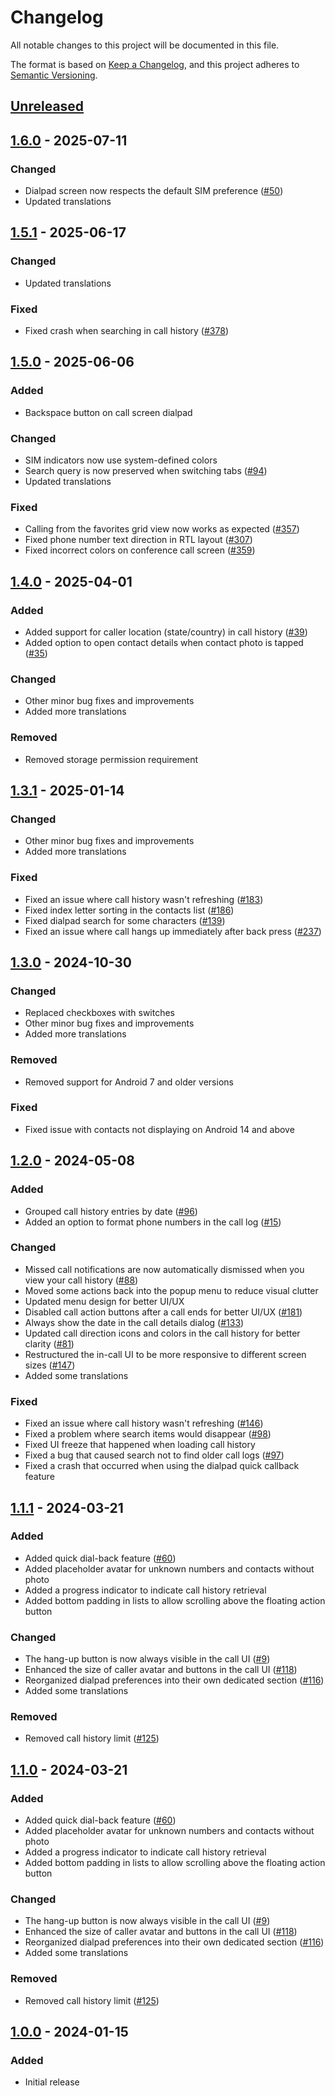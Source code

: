 # Changelog
All notable changes to this project will be documented in this file.

The format is based on [Keep a Changelog](https://keepachangelog.com/en/1.1.0/),
and this project adheres to [Semantic Versioning](https://semver.org/spec/v2.0.0.html).

## [Unreleased]

## [1.6.0] - 2025-07-11
### Changed
- Dialpad screen now respects the default SIM preference ([#50])
- Updated translations

## [1.5.1] - 2025-06-17
### Changed
- Updated translations

### Fixed
- Fixed crash when searching in call history ([#378])

## [1.5.0] - 2025-06-06
### Added
- Backspace button on call screen dialpad

### Changed
- SIM indicators now use system-defined colors
- Search query is now preserved when switching tabs ([#94])
- Updated translations

### Fixed
- Calling from the favorites grid view now works as expected ([#357])
- Fixed phone number text direction in RTL layout ([#307])
- Fixed incorrect colors on conference call screen ([#359])

## [1.4.0] - 2025-04-01
### Added
- Added support for caller location (state/country) in call history ([#39])
- Added option to open contact details when contact photo is tapped ([#35])

### Changed
- Other minor bug fixes and improvements
- Added more translations

### Removed
- Removed storage permission requirement

## [1.3.1] - 2025-01-14
### Changed
- Other minor bug fixes and improvements
- Added more translations

### Fixed
- Fixed an issue where call history wasn't refreshing ([#183])
- Fixed index letter sorting in the contacts list ([#186])
- Fixed dialpad search for some characters ([#139])
- Fixed an issue where call hangs up immediately after back press ([#237])

## [1.3.0] - 2024-10-30
### Changed
- Replaced checkboxes with switches
- Other minor bug fixes and improvements
- Added more translations

### Removed
- Removed support for Android 7 and older versions

### Fixed
- Fixed issue with contacts not displaying on Android 14 and above

## [1.2.0] - 2024-05-08
### Added
- Grouped call history entries by date ([#96])
- Added an option to format phone numbers in the call log ([#15])

### Changed
- Missed call notifications are now automatically dismissed when you view your call history ([#88])
- Moved some actions back into the popup menu to reduce visual clutter
- Updated menu design for better UI/UX
- Disabled call action buttons after a call ends for better UI/UX ([#181])
- Always show the date in the call details dialog ([#133])
- Updated call direction icons and colors in the call history for better clarity ([#81])
- Restructured the in-call UI to be more responsive to different screen sizes ([#147])
- Added some translations

### Fixed
- Fixed an issue where call history wasn't refreshing ([#146])
- Fixed a problem where search items would disappear ([#98])
- Fixed UI freeze that happened when loading call history
- Fixed a bug that caused search not to find older call logs ([#97])
- Fixed a crash that occurred when using the dialpad quick callback feature

## [1.1.1] - 2024-03-21
### Added
- Added quick dial-back feature ([#60])
- Added placeholder avatar for unknown numbers and contacts without photo
- Added a progress indicator to indicate call history retrieval
- Added bottom padding in lists to allow scrolling above the floating action button

### Changed
- The hang-up button is now always visible in the call UI ([#9])
- Enhanced the size of caller avatar and buttons in the call UI ([#118])
- Reorganized dialpad preferences into their own dedicated section ([#116])
- Added some translations

### Removed
- Removed call history limit ([#125])

## [1.1.0] - 2024-03-21
### Added
- Added quick dial-back feature ([#60])
- Added placeholder avatar for unknown numbers and contacts without photo
- Added a progress indicator to indicate call history retrieval
- Added bottom padding in lists to allow scrolling above the floating action button

### Changed
- The hang-up button is now always visible in the call UI ([#9])
- Enhanced the size of caller avatar and buttons in the call UI ([#118])
- Reorganized dialpad preferences into their own dedicated section ([#116])
- Added some translations

### Removed
- Removed call history limit ([#125])

## [1.0.0] - 2024-01-15
### Added
- Initial release

[#9]: https://github.com/FossifyOrg/Phone/issues/9
[#15]: https://github.com/FossifyOrg/Phone/issues/15
[#35]: https://github.com/FossifyOrg/Phone/issues/35
[#39]: https://github.com/FossifyOrg/Phone/issues/39
[#50]: https://github.com/FossifyOrg/Phone/issues/50
[#60]: https://github.com/FossifyOrg/Phone/issues/60
[#81]: https://github.com/FossifyOrg/Phone/issues/81
[#88]: https://github.com/FossifyOrg/Phone/issues/88
[#94]: https://github.com/FossifyOrg/Phone/issues/94
[#96]: https://github.com/FossifyOrg/Phone/issues/96
[#97]: https://github.com/FossifyOrg/Phone/issues/97
[#98]: https://github.com/FossifyOrg/Phone/issues/98
[#116]: https://github.com/FossifyOrg/Phone/issues/116
[#118]: https://github.com/FossifyOrg/Phone/issues/118
[#125]: https://github.com/FossifyOrg/Phone/issues/125
[#133]: https://github.com/FossifyOrg/Phone/issues/133
[#139]: https://github.com/FossifyOrg/Phone/issues/139
[#146]: https://github.com/FossifyOrg/Phone/issues/146
[#147]: https://github.com/FossifyOrg/Phone/issues/147
[#181]: https://github.com/FossifyOrg/Phone/issues/181
[#183]: https://github.com/FossifyOrg/Phone/issues/183
[#186]: https://github.com/FossifyOrg/Phone/issues/186
[#237]: https://github.com/FossifyOrg/Phone/issues/237
[#307]: https://github.com/FossifyOrg/Phone/issues/307
[#357]: https://github.com/FossifyOrg/Phone/issues/357
[#359]: https://github.com/FossifyOrg/Phone/issues/359
[#378]: https://github.com/FossifyOrg/Phone/issues/378

[Unreleased]: https://github.com/FossifyOrg/Phone/compare/v1.6.0...HEAD
[1.6.0]: https://github.com/FossifyOrg/Phone/compare/v1.5.1...v1.6.0
[1.5.1]: https://github.com/FossifyOrg/Phone/compare/v1.5.0...v1.5.1
[1.5.0]: https://github.com/FossifyOrg/Phone/compare/v1.4.0...v1.5.0
[1.4.0]: https://github.com/FossifyOrg/Phone/compare/v1.3.1...v1.4.0
[1.3.1]: https://github.com/FossifyOrg/Phone/compare/v1.3.0...v1.3.1
[1.3.0]: https://github.com/FossifyOrg/Phone/compare/v1.2.0...v1.3.0
[1.2.0]: https://github.com/FossifyOrg/Phone/compare/v1.1.1...v1.2.0
[1.1.1]: https://github.com/FossifyOrg/Phone/compare/v1.1.0...v1.1.1
[1.1.0]: https://github.com/FossifyOrg/Phone/compare/v1.0.0...v1.1.0
[1.0.0]: https://github.com/FossifyOrg/Phone/releases/tag/v1.0.0
